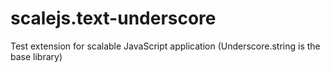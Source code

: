 scalejs.text-underscore
=======================

Test extension for scalable JavaScript application (Underscore.string is the base library)